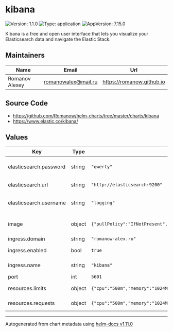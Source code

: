 # kibana

![Version: 1.1.0](https://img.shields.io/badge/Version-1.1.0-informational?style=flat-square) ![Type: application](https://img.shields.io/badge/Type-application-informational?style=flat-square) ![AppVersion: 7.15.0](https://img.shields.io/badge/AppVersion-7.15.0-informational?style=flat-square)

Kibana is a free and open user interface that lets you visualize your Elasticsearch data and navigate the Elastic Stack.

## Maintainers

| Name | Email | Url |
| ---- | ------ | --- |
| Romanov Alexey | <romanowalex@mail.ru> | <https://romanow.github.io> |

## Source Code

* <https://github.com/Romanow/helm-charts/tree/master/charts/kibana>
* <https://www.elastic.co/kibana/>

## Values

| Key | Type | Default | Description |
|-----|------|---------|-------------|
| elasticsearch.password | string | `"qwerty"` | Elastic password (optional) |
| elasticsearch.url | string | `"http://elasticsearch:9200"` | Elastic address |
| elasticsearch.username | string | `"logging"` | Elastic username (optional) |
| image | object | `{"pullPolicy":"IfNotPresent","repository":"docker.elastic.co/kibana/kibana","tag":"7.15.0"}` | Image name and version |
| ingress.domain | string | `"romanow-alex.ru"` | Domain |
| ingress.enabled | bool | `true` | Enable ingress |
| ingress.name | string | `"kibana"` | Ingress name |
| port | int | `5601` | Kibana port |
| resources.limits | object | `{"cpu":"500m","memory":"1024Mi"}` | Limited resources |
| resources.requests | object | `{"cpu":"500m","memory":"1024Mi"}` | Requested resources |

----------------------------------------------
Autogenerated from chart metadata using [helm-docs v1.11.0](https://github.com/norwoodj/helm-docs/releases/v1.11.0)
